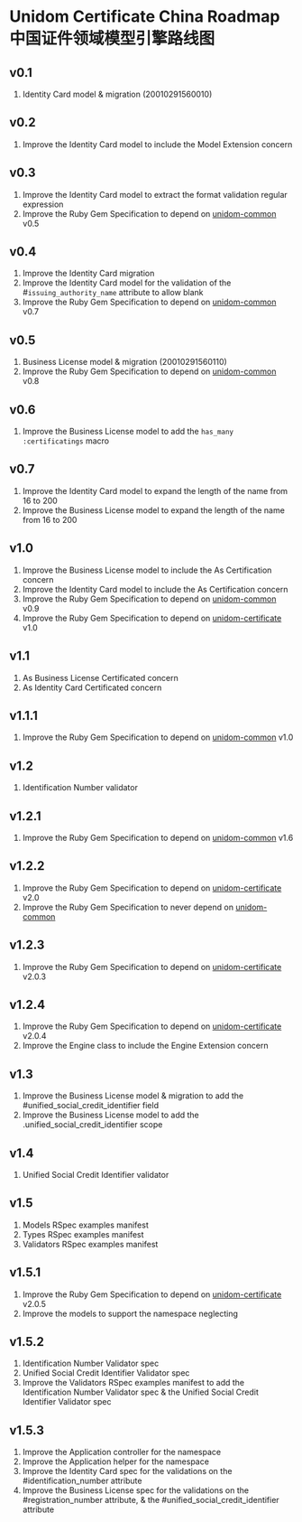 # Unidom Certificate China Roadmap 中国证件领域模型引擎路线图

## v0.1
1. Identity Card model & migration (20010291560010)

## v0.2
1. Improve the Identity Card model to include the Model Extension concern

## v0.3
1. Improve the Identity Card model to extract the format validation regular expression
2. Improve the Ruby Gem Specification to depend on [unidom-common](https://github.com/topbitdu/unidom-common) v0.5

## v0.4
1. Improve the Identity Card migration
2. Improve the Identity Card model for the validation of the #``issuing_authority_name`` attribute to allow blank
3. Improve the Ruby Gem Specification to depend on [unidom-common](https://github.com/topbitdu/unidom-common) v0.7

## v0.5
1. Business License model & migration (20010291560110)
2. Improve the Ruby Gem Specification to depend on [unidom-common](https://github.com/topbitdu/unidom-common) v0.8

## v0.6
1. Improve the Business License model to add the ``has_many :certificatings`` macro

## v0.7
1. Improve the Identity Card model to expand the length of the name from 16 to 200
2. Improve the Business License model to expand the length of the name from 16 to 200

## v1.0
1. Improve the Business License model to include the As Certification concern
2. Improve the Identity Card model to include the As Certification concern
3. Improve the Ruby Gem Specification to depend on [unidom-common](https://github.com/topbitdu/unidom-common) v0.9
4. Improve the Ruby Gem Specification to depend on [unidom-certificate](https://github.com/topbitdu/unidom-certificate) v1.0

## v1.1
1. As Business License Certificated concern
2. As Identity Card Certificated concern

## v1.1.1
1. Improve the Ruby Gem Specification to depend on [unidom-common](https://github.com/topbitdu/unidom-common) v1.0

## v1.2
1. Identification Number validator

## v1.2.1
1. Improve the Ruby Gem Specification to depend on [unidom-common](https://github.com/topbitdu/unidom-common) v1.6

## v1.2.2
1. Improve the Ruby Gem Specification to depend on [unidom-certificate](https://github.com/topbitdu/unidom-certificate) v2.0
2. Improve the Ruby Gem Specification to never depend on [unidom-common](https://github.com/topbitdu/unidom-common)

## v1.2.3
1. Improve the Ruby Gem Specification to depend on [unidom-certificate](https://github.com/topbitdu/unidom-certificate) v2.0.3

## v1.2.4
1. Improve the Ruby Gem Specification to depend on [unidom-certificate](https://github.com/topbitdu/unidom-certificate) v2.0.4
2. Improve the Engine class to include the Engine Extension concern

## v1.3
1. Improve the Business License model & migration to add the #unified_social_credit_identifier field
2. Improve the Business License model to add the .unified_social_credit_identifier scope

## v1.4
1. Unified Social Credit Identifier validator

## v1.5
1. Models RSpec examples manifest
2. Types RSpec examples manifest
3. Validators RSpec examples manifest

## v1.5.1
1. Improve the Ruby Gem Specification to depend on [unidom-certificate](https://github.com/topbitdu/unidom-certificate) v2.0.5
2. Improve the models to support the namespace neglecting

## v1.5.2
1. Identification Number Validator spec
2. Unified Social Credit Identifier Validator spec
3. Improve the Validators RSpec examples manifest to add the Identification Number Validator spec & the Unified Social Credit Identifier Validator spec

## v1.5.3
1. Improve the Application controller for the namespace
2. Improve the Application helper for the namespace
3. Improve the Identity Card spec for the validations on the #identification_number attribute
4. Improve the Business License spec for the validations on the #registration_number attribute, & the #unified_social_credit_identifier attribute
